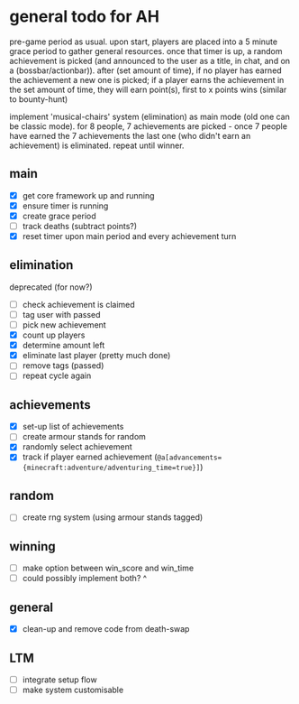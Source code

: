 # general todo for AH

pre-game period as usual. upon start, players are placed into a 5 minute grace period to gather general resources. once that timer is up, a random achievement is picked (and announced to the user as a title, in chat, and on a (bossbar/actionbar)). after (set amount of time), if no player has earned the achievement a new one is picked; if a player earns the achievement in the set amount of time, they will earn point(s), first to x points wins (similar to bounty-hunt)

implement 'musical-chairs' system (elimination) as main mode (old one can be classic mode). for 8 people, 7 achievements are picked - once 7 people have earned the 7 achievements the last one (who didn't earn an achievement) is eliminated. repeat until winner.

## main

- [x] get core framework up and running
- [x] ensure timer is running
- [x] create grace period
- [ ] track deaths (subtract points?)
- [x] reset timer upon main period and every achievement turn

## elimination
deprecated (for now?)
- [ ] check achievement is claimed
- [ ] tag user with passed
- [ ] pick new achievement
- [x] count up players
- [x] determine amount left
- [x] eliminate last player (pretty much done)
- [ ] remove tags (passed)
- [ ] repeat cycle again

## achievements

- [x] set-up list of achievements
- [ ] create armour stands for random
- [x] randomly select achievement
- [x] track if player earned achievement (`@a[advancements={minecraft:adventure/adventuring_time=true}]`)

## random

- [ ] create rng system (using armour stands tagged)

## winning

- [ ] make option between win_score and win_time
- [ ] could possibly implement both? ^

## general

- [x] clean-up and remove code from death-swap

## LTM

- [ ] integrate setup flow
- [ ] make system customisable